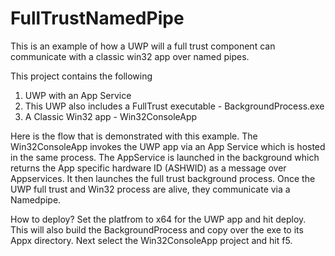 # FullTrustNamedPipe
This is an example of how a UWP will a full trust component can communicate with a classic win32 app over named pipes.

This project contains the following
1. UWP with an App Service
2. This UWP also includes a FullTrust executable - BackgroundProcess.exe
3. A Classic Win32 app - Win32ConsoleApp

Here is the flow that is demonstrated with this example. The Win32ConsoleApp invokes the UWP app via an App Service which is hosted in the same process. The AppService is launched in the background which returns the App specific hardware ID (ASHWID) as a message over Appservices. It then launches the full trust background process. Once the UWP full trust and Win32 process are alive, they communicate via a Namedpipe.

How to deploy?
Set the platfrom to x64 for the UWP app and hit deploy. This will also build the BackgroundProcess and copy over the exe to its Appx directory. Next select the Win32ConsoleApp project and hit f5.
